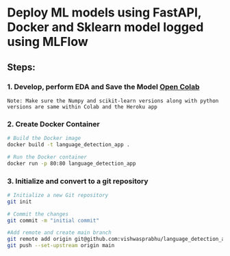 # Deploy ML models using FastAPI, Docker and Sklearn model logged using MLFlow

## Steps:
### 1. Develop, perform EDA and Save the Model [Open Colab](https://colab.research.google.com/drive/1mUpaJymx4LLs0DeLzgfDH6cR-RGuPH0Q?usp=sharing)
```
Note: Make sure the Numpy and scikit-learn versions along with python versions are same within Colab and the Heroku app
```

### 2. Create Docker Container

```bash
# Build the Docker image
docker build -t language_detection_app . 

# Run the Docker container
docker run -p 80:80 language_detection_app
```
### 3. Initialize and convert to a git repository
```bash
# Initialize a new Git repository
git init

# Commit the changes
git commit -m "initial commit"

#Add remote and create main branch
git remote add origin git@github.com:vishwasprabhu/language_detection_app.git
git push --set-upstream origin main 
